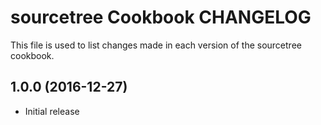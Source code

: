 # sourcetree Cookbook CHANGELOG

This file is used to list changes made in each version of the sourcetree cookbook.

## 1.0.0 (2016-12-27)
- Initial release
